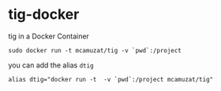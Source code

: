 # tig-docker
tig in a Docker Container

```
sudo docker run -t mcamuzat/tig -v `pwd`:/project
```

you can add the alias `dtig`
```
alias dtig="docker run -t  -v `pwd`:/project mcamuzat/tig"
```
